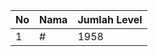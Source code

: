 | No | Nama            | Jumlah Level |
|----|-----------------|--------------|
| 1  | #    |    1958        |
